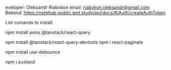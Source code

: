 eveloper: Oleksandr Riabokon
email: riabokon.oleksandr@gmail.com
Bekend:
https://notehub-public.goit.study/api/docs/#/Auth/createAuthToken

List comands to install:

npm install axios @tanstack/react-query

<!-- npm i @tanstack/react-query
npm install axios -->

npm install @tanstack/react-query-devtools
npm i react-paginate

<!-- npm install formik -->
<!-- npm install yup -->

npm install use-debounce

npm i zustand
